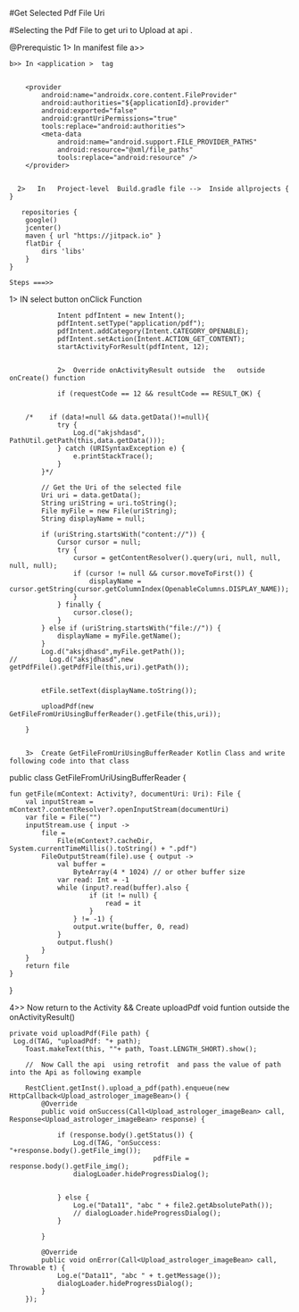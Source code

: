 #Get Selected Pdf File Uri 

#Selecting the  Pdf File to get uri to Upload at  api . 

@Prerequistic
  1> In manifest file 
      a>>  
    <uses-permission android:name="android.permission.WRITE_EXTERNAL_STORAGE" />
    <uses-permission android:name="android.permission.READ_EXTERNAL_STORAGE" />
    
    b>> In <application >  tag 
      

        <provider
            android:name="androidx.core.content.FileProvider"
            android:authorities="${applicationId}.provider"
            android:exported="false"
            android:grantUriPermissions="true"
            tools:replace="android:authorities">
            <meta-data
                android:name="android.support.FILE_PROVIDER_PATHS"
                android:resource="@xml/file_paths"
                tools:replace="android:resource" />
        </provider>


      2>   In   Project-level  Build.gradle file -->  Inside allprojects { }
          
       repositories {
        google()
        jcenter()
        maven { url "https://jitpack.io" }
        flatDir {
            dirs 'libs'
        }
    }
    
    Steps ===>> 
   1> IN select button onClick Function 
   
    
                Intent pdfIntent = new Intent();
                pdfIntent.setType("application/pdf");
                pdfIntent.addCategory(Intent.CATEGORY_OPENABLE);
                pdfIntent.setAction(Intent.ACTION_GET_CONTENT);
                startActivityForResult(pdfIntent, 12);
                
                
                2>  Override onActivityResult outside  the   outside  onCreate() function 
                
                if (requestCode == 12 && resultCode == RESULT_OK) {


        /*    if (data!=null && data.getData()!=null){
                try {
                    Log.d("akjshdasd", PathUtil.getPath(this,data.getData()));
                } catch (URISyntaxException e) {
                    e.printStackTrace();
                }
            }*/

            // Get the Uri of the selected file
            Uri uri = data.getData();
            String uriString = uri.toString();
            File myFile = new File(uriString);
            String displayName = null;

            if (uriString.startsWith("content://")) {
                Cursor cursor = null;
                try {
                    cursor = getContentResolver().query(uri, null, null, null, null);
                    if (cursor != null && cursor.moveToFirst()) {
                        displayName = cursor.getString(cursor.getColumnIndex(OpenableColumns.DISPLAY_NAME));
                    }
                } finally {
                    cursor.close();
                }
            } else if (uriString.startsWith("file://")) {
                displayName = myFile.getName();
            }
            Log.d("aksjdhasd",myFile.getPath());
    //        Log.d("aksjdhasd",new getPdfFile().getPdfFile(this,uri).getPath());


            etFile.setText(displayName.toString());

            uploadPdf(new GetFileFromUriUsingBufferReader().getFile(this,uri));

        }

        
        3>  Create GetFileFromUriUsingBufferReader Kotlin Class and write following code into that class 
        
          
public  class GetFileFromUriUsingBufferReader {


    fun getFile(mContext: Activity?, documentUri: Uri): File {
        val inputStream = mContext?.contentResolver?.openInputStream(documentUri)
        var file = File("")
        inputStream.use { input ->
            file =
                File(mContext?.cacheDir, System.currentTimeMillis().toString() + ".pdf")
            FileOutputStream(file).use { output ->
                val buffer =
                    ByteArray(4 * 1024) // or other buffer size
                var read: Int = -1
                while (input?.read(buffer).also {
                        if (it != null) {
                            read = it
                        }
                    } != -1) {
                    output.write(buffer, 0, read)
                }
                output.flush()
            }
        }
        return file
    }
}


4>>    Now return to the Activity &&   Create  uploadPdf void funtion outside the onActivityResult() 

    private void uploadPdf(File path) {
     Log.d(TAG, "uploadPdf: "+ path);
        Toast.makeText(this, ""+ path, Toast.LENGTH_SHORT).show();
        
        //  Now Call the api  using retrofit  and pass the value of path into the Api as following example 
        
        RestClient.getInst().upload_a_pdf(path).enqueue(new HttpCallback<Upload_astrologer_imageBean>() {
            @Override
            public void onSuccess(Call<Upload_astrologer_imageBean> call, Response<Upload_astrologer_imageBean> response) {

                if (response.body().getStatus()) {
                    Log.d(TAG, "onSuccess: "+response.body().getFile_img());
                                        pdfFile = response.body().getFile_img();
                    dialogLoader.hideProgressDialog();


                } else {
                    Log.e("Data11", "abc " + file2.getAbsolutePath());
                    // dialogLoader.hideProgressDialog();
                }

            }

            @Override
            public void onError(Call<Upload_astrologer_imageBean> call, Throwable t) {
                Log.e("Data11", "abc " + t.getMessage());
                dialogLoader.hideProgressDialog();
            }
        });

    
    
    
